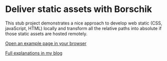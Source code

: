 # Deliver static assets with Borschik

This stub project demonstrates a nice approach to develop web static (CSS,
javaScript, HTML) locally and transform all the relative paths into absolute if
those static assets are hosted remotely.

[Open an example page in your browser](http://varya.me/st-deliverer/dist/html/)

[Full explanations in my
blog](http://varya.me/en/issues/borschik-static-assets/)
